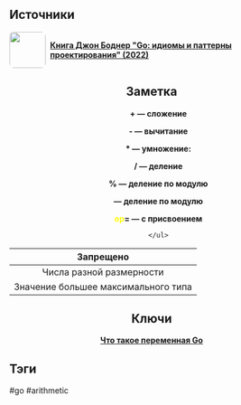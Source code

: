 <h2 align="left">Источники</h2>
<div style="text-align: left">
	<ul style="padding: 0; list-style-type: none; display: flex; flex-direction: column; align-items: left;">
		<li style="display: flex; align-items: center">
			<img
			style="border-radius: 8px; margin-right: 8px; width: 64px; height: 64px; object-fit: cover"
			src="https://sun9-12.userapi.com/impg/AvCGOlah4o7UhSXgysq7X4NJIi72XXjksOos3Q/45XBVuWEKXE.jpg?size=467x660&quality=95&sign=8518ce7b583fb840ea3d1887485f955c&type=album"
			/>
			<strong><a href="https://vk.com/wall-200520393_325">Книга Джон Боднер "Go: идиомы и паттерны проектирования" (2022)</a></strong>
	    </li>
	</ul>
</div>
<h2 align="center">Заметка</h2>
<div align="center">
	<ul style="list-style-type: none">
		<li><strong><p>+ — сложение</p></strong></li>
		<li><strong><p>- — вычитание</p></strong></li>
		<li><strong><p>* — умножение:</p></strong></li>
		<li><strong><p>/ — деление</p></strong></li>
		<li><strong><p>% — деление по модулю</p></strong></li>
		<li><strong><p> — деление по модулю</p></strong></li><li><strong><p><span style="color: #FFFF00">op</span>= — с присвоением</p></strong></li>

	</ul>
</div>
<table align="center">
	<thead>
		<tr><th>Запрещено</th></tr>
	</thead>
	<tbody align="center">
		<tr><td>Числа разной размерности</td></tr>
		<tr><td>Значение большее максимального типа</td></tr>
	</tbody>
</table>
<h2 align="center">Ключи</h2>
<div style="display: flex; align-items: flex-start;">
  <ul style="list-style-type: none; margin: 0; padding: 0; text-align: center; flex-grow: 1;">
    <li><strong><a href="obsidian://open?file=Go/Variables/Что такое переменная Go">Что такое переменная Go</a></strong></li>
  </ul>
</div>
<h2 align="left">Тэги</h2>
#go #arithmetic
